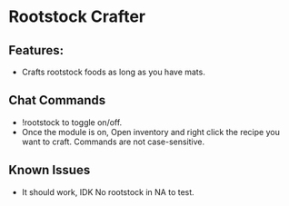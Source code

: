 # Rootstock Crafter

## Features:
* Crafts rootstock foods as long as you have mats.


## Chat Commands
* !rootstock to toggle on/off.
* Once the module is on, Open inventory and right click the recipe you want to craft.
Commands are not case-sensitive.


## Known Issues
* It should work, IDK No rootstock in NA to test. 
